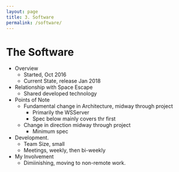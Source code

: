 ```yaml
---
layout: page
title: 3. Software
permalink: /software/
---
```

# The Software
* Overview
    * Started, Oct 2016
    * Current State, release Jan 2018
* Relationship with Space Escape
    * Shared developed technology
* Points of Note
    * Fundamental change in Architecture, midway through project
        * Primarily the WSServer
        * Spec below mainly covers thr first
    * Change in direction midway through project
        * Minimum spec
* Development.
    * Team Size, small
    * Meetings, weekly, then bi-weekly
* My Involvement
    * Dimiinishing, moving to non-remote work.